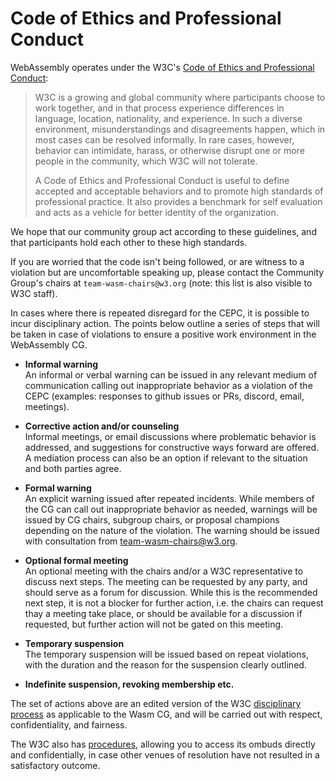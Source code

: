 # Code of Ethics and Professional Conduct

WebAssembly operates under the W3C's
[Code of Ethics and Professional Conduct][]:

> W3C is a growing and global community where participants choose to work
> together, and in that process experience differences in language, location,
> nationality, and experience. In such a diverse environment, misunderstandings
> and disagreements happen, which in most cases can be resolved informally. In
> rare cases, however, behavior can intimidate, harass, or otherwise disrupt one
> or more people in the community, which W3C will not tolerate.
>
> A Code of Ethics and Professional Conduct is useful to define accepted and
> acceptable behaviors and to promote high standards of professional
> practice. It also provides a benchmark for self evaluation and acts as a
> vehicle for better identity of the organization.

We hope that our community group act according to these guidelines, and that
participants hold each other to these high standards. 

If you are worried that the code isn't being followed, or are witness to a violation
but are uncomfortable speaking up, please contact the Community Group's chairs at
`team-wasm-chairs@w3.org` (note: this list is also visible to W3C staff). 

In cases where there is repeated disregard for the CEPC, it is possible to incur disciplinary
action. The points below outline a series of steps that will be taken in case of violations
to ensure a positive work environment in the WebAssembly CG. 

 - **Informal warning**   
   An informal or verbal warning can be issued in any relevant medium of communication calling
   out inappropriate behavior as a violation of the CEPC
   (examples: responses to github issues or PRs, discord, email, meetings).

 - **Corrective action and/or counseling**   
   Informal meetings, or email discussions where problematic behavior is addressed,
   and suggestions for constructive ways forward are offered. A mediation process can also be an
   option if relevant to the situation and both parties agree. 

 - **Formal warning**   
   An explicit warning issued after repeated incidents. While members of the CG can call out
   inappropriate behavior as needed, warnings will be issued by CG chairs, subgroup chairs, or
   proposal champions depending on the nature of the violation. The warning should be issued
   with consultation from team-wasm-chairs@w3.org. 

 - **Optional formal meeting**  
   An optional meeting with the chairs and/or a W3C representative to discuss next steps.
   The meeting can be requested by any party, and should serve as a forum for discussion.
   While this is the recommended next step, it is not a blocker for further action, i.e.
   the chairs can request thay a meeting take place, or should be available for a
   discussion if requested, but further action will not be gated on this meeting. 
   
 - **Temporary suspension**  
   The temporary suspension will be issued based on repeat violations,
   with the duration and the reason for the suspension clearly outlined. 

 - **Indefinite suspension, revoking membership etc.**  
 
The set of actions above are an edited version of the W3C [disciplinary process][] as
applicable to the Wasm CG, and will be carried out with respect, confidentiality, and fairness. 

The W3C also has [procedures][],
allowing you to access its ombuds directly and confidentially, in case other venues of resolution have not resulted in a satisfactory outcome.

  [Code of Ethics and Professional Conduct]: https://www.w3.org/Consortium/cepc
  [procedures]: https://www.w3.org/Consortium/pwe/#Procedures
  [disciplinary process]: https://github.com/w3c/PWETF/blob/main/CEPCdisciplinary-process.md 
